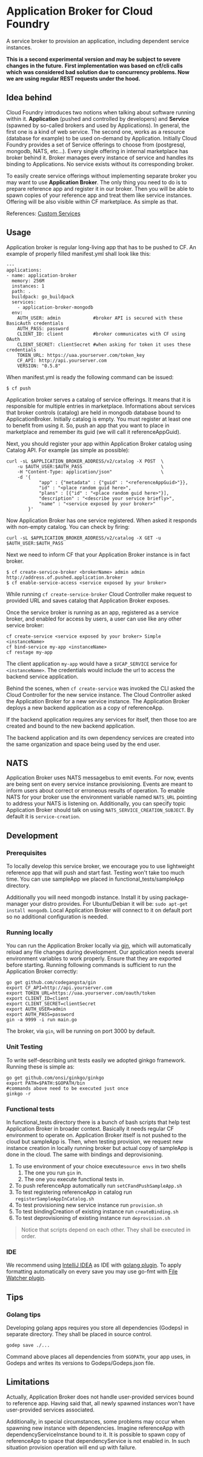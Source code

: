Application Broker for Cloud Foundry
==============================================

A service broker to provision an application, including dependent service instances.

**This is a second experimental version and may be subject to severe changes in the future.**
**First implementation was based on cf/cli calls which was considered bad solution due to concurrency problems. Now we are using regular REST requests under the hood.**


Idea behind
-----------
Cloud Foundry introduces two notions when talking about software running within it. **Application** (pushed and controlled by developers) and **Service** (spawned by so-called brokers and used by Applications). In general, the first one is a kind of web service. The second one, works as a resource (database for example) to be used on-demand by Application. Initially Cloud Foundry provides a set of Service offerings to choose from (postgresql, mongodb, NATS, etc...). Every single offering in internal marketplace has broker behind it. Broker manages every instance of service and handles its binding to Applications. No service exists without its corresponding broker.

To easily create service offerings without implementing separate broker you may want to use **Application Broker**. The only thing you need to do is to prepare reference app and register it in our broker. Then you will be able to spawn copies of your reference app and treat them like service instances. Offering will be also visible within CF marketplace. As simple as that.

References:
[Custom Services](https://docs.cloudfoundry.org/services/)

Usage
-----

Application broker is regular long-living app that has to be pushed to CF. An example of properly filled manifest.yml shall look like this:
```
---
applications:
- name: application-broker
  memory: 256M
  instances: 1
  path: .
  buildpack: go_buildpack
  services:
    - application-broker-mongodb
  env:
    AUTH_USER: admin            #broker API is secured with these BasicAuth credentials
    AUTH_PASS: password
    CLIENT_ID: client           #broker communicates with CF using OAuth
    CLIENT_SECRET: clientSecret #when asking for token it uses these credentials
    TOKEN_URL: https://uaa.yourserver.com/token_key
    CF_API: http://api.yourserver.com
    VERSION: "0.5.8"
```

When manifest.yml is ready the following command can be issued:
```
$ cf push
```

Application broker serves a catalog of service offerings. It means that it is responsible for multiple entries in marketplace. Informations about services that broker controls (catalog) are held in mongodb database bound to ApplicationBroker. Initially catalog is empty. You must register at least one to benefit from using it. So, push an app that you want to place in marketplace and remember its guid (we will call it referenceAppGuid).

Next, you should register your app within Application Broker catalog using Catalog API.
For example (as simple as possible):
```
curl -sL $APPLICATION_BROKER_ADDRESS/v2/catalog -X POST  \
    -u $AUTH_USER:$AUTH_PASS                             \
    -H "Content-Type: application/json"                  \
    -d '{
            "app" : {"metadata" : {"guid" : "<referenceAppGuid>"}},
            "id" : "<place random guid here>",
            "plans" : [{"id" : "<place random guid here>"}],
            "description" : "<describe your service briefly>",
            "name" : "<service exposed by your broker>"
        }'
```
Now Application Broker has one service registered. When asked it responds with non-empty catalog. You can check by firing:
```
curl -sL $APPLICATION_BROKER_ADDRESS/v2/catalog -X GET -u $AUTH_USER:$AUTH_PASS
```
Next we need to inform CF that your Application Broker instance is in fact broker.
```
$ cf create-service-broker <brokerName> admin admin http://address.of.pushed.application.broker
$ cf enable-service-access <service exposed by your broker>
```
While running `cf create-service-broker` Cloud Controller make request to provided URL and saves catalog that Application Broker exposes.

Once the service broker is running as an app, registered as a service broker, and enabled for access by users, a user can use like any other service broker:
```
cf create-service <service exposed by your broker> Simple <instanceName>
cf bind-service my-app <instanceName>
cf restage my-app
```

The client application `my-app` would have a `$VCAP_SERVICE` service for `<instanceName>`. The credentials would include the url to access the backend service application.

Behind the scenes, when `cf create-service` was invoked the CLI asked the Cloud Controller for the new service instance. The Cloud Controller asked the Application Broker for a new service instance. The Application Broker deploys a new backend application as a copy of referenceApp.

If the backend application requires any services for itself, then those too are created and bound to the new backend application.

The backend application and its own dependency services are created into the same organization and space being used by the end user.

NATS
-----------
Application Broker uses NATS messagebus to emit events. For now, events are being sent on every service instance provisioning. Events are meant to inform users about correct or erroneous results of operation. To enable NATS for your broker use the environment variable named `NATS_URL` pointing to address your NATS is listening on. Additionally, you can specify topic Application Broker should talk on using `NATS_SERVICE_CREATION_SUBJECT`. By default it is `service-creation`.

Development
-----------

### Prerequisites

To locally develop this service broker, we encourage you to use lightweight reference app that will push and start fast. Testing won't take too much time. You can use sampleApp we placed in functional_tests/sampleApp directory.

Additionally you will need mongodb instance. Install it by using package-manager your distro provides. For Ubuntu/Debian it will be: `sudo apt-get install mongodb`. Local Application Broker will connect to it on default port so no additional configuration is needed.

### Running locally
You can run the Application Broker locally via [gin](https://github.com/codegangsta/gin), which will automatically reload any file changes during development. Our application needs several environment variables to work properly. Ensure that they are exported before starting. Running following commands is sufficient to run the Application Broker correctly:

```
go get github.com/codegangsta/gin
export CF_API=http://api.yourserver.com
export TOKEN_URL=https://uaa.yourserver.com/oauth/token
export CLIENT_ID=client
export CLIENT_SECRET=clientSecret
export AUTH_USER=admin
export AUTH_PASS=password
gin -a 9999 -i run main.go
```

The broker, via `gin`, will be running on port 3000 by default.

### Unit Testing

To write self-describing unit tests easily we adopted ginkgo framework. Running these is simple as:

```
go get github.com/onsi/ginkgo/ginkgo
export PATH=$PATH:$GOPATH/bin
#commands above need to be executed just once
ginkgo -r
```

### Functional tests
In functional_tests directory there is a bunch of bash scripts that help test Application Broker in broader context. Basically it needs regular CF environment to operate on. Application Broker itself is not pushed to the cloud but sampleApp is. Then, when testing provision, we request new instance creation in locally running broker but actual copy of sampleApp is done in the cloud. The same with bindings and deprovisioning.

 1. To use environment of your choice execute`source envs` in two shells
	 1. The one you run `gin` in.
	 2. The one you execute functional tests in.
 2. To push referenceApp automatically run `setCFandPushSampleApp.sh`
 3. To test registering referenceApp in catalog run `registerSampleAppInCatalog.sh`
 4. To test provisioning new service instance run `provision.sh`
 5. To test bindingCreation of existing instance run `createBinding.sh`
 6. To test deprovisioning of existing instance run `deprovision.sh`

> Notice that scripts depend on each other. They shall be executed in order.



### IDE
We recommend using [IntelliJ IDEA](https://www.jetbrains.com/idea/) as IDE with [golang plugin](https://github.com/go-lang-plugin-org/go-lang-idea-plugin). To apply formatting automatically on every save you may use go-fmt with [File Watcher plugin](http://www.idmworks.com/blog/entry/automatically-calling-go-fmt-from-intellij).


Tips
-----------------------

### Golang tips

Developing golang apps requires you store all dependencies (Godeps) in separate directory. They shall be placed in source control.

```
godep save ./...
```

Command above places all dependencies from `$GOPATH`, your app uses, in Godeps and writes its versions to Godeps/Godeps.json file.


Limitations
-----------------------
Actually, Application Broker does not handle user-provided services bound to reference app. Having said that, all newly spawned instances won't have user-provided services associated.

Additionally, in special circumstances, some problems may occur when spawning new instance with dependencies. Imagine referenceApp with dependencyServiceInstance bound to it. It is possible to spawn copy of referenceApp to space that dependencyService is not enabled in. In such situation provision operation will end up with failure.
